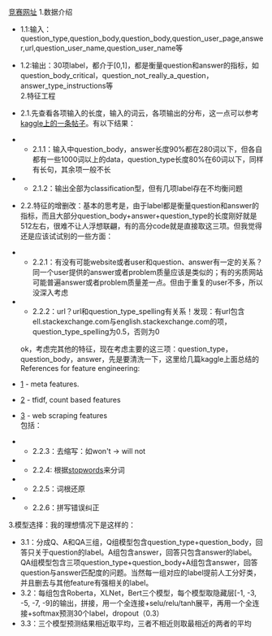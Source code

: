 [竞赛网址](https://www.kaggle.com/competitions/google-quest-challenge/overview)
1.数据介绍  
 *  1.1:输入：question_type,question_body,question_body,question_user_page,answer,url,question_user_name,question_user_name等  
 *  1.2:输出：30项label，都介于[0,1]，都是衡量question和answer的指标，如question_body_critical，question_not_really_a_question，answer_type_instructions等  
2.特征工程  
 *  2.1.先查看各项输入的长度，输入的词云，各项输出的分布，这一点可以参考[kaggle上的一条帖子](https://www.kaggle.com/code/manikanthgoud/google-quest-challenge-data-preprocessing-fe)。有以下结果：  
  
  * *   2.1.1：输入中question_body，answer长度90%都在280词以下，但各自都有一些1000词以上的data，question_type长度80%在60词以下，同样有长句，其余项一般不长  
  * *   2.1.2：输出全部为classification型，但有几项label存在不均衡问题  
    
 *  2.2.特征的增删改：基本的思考是，由于label都是衡量question和answer的指标，而且大部分question_body+answer+question_type的长度刚好就是512左右，很难不让人浮想联翩，有的高分code就是直接取这三项。但我觉得还是应该试试别的一些方面：  
  
  * *   2.2.1：有没有可能website或者user和question、answer有一定的关系？同一个user提供的answer或者problem质量应该是类似的；有的劣质网站可能普遍answer或者problem质量差一点。但由于重复的user不多，所以没深入考虑  
  * *   2.2.2：url？url和question_type_spelling有关系！发现：有url包含ell.stackexchange.com与english.stackexchange.com的项，question_type_spelling为0.5，否则为0  
    
    ok，考虑完其他的特征，现在考虑主要的这三项：question_type，question_body，answer，先是要清洗一下，这里给几篇kaggle上面总结的References for feature engineering:  
  *   [1](https://www.kaggle.com/c/google-quest-challenge/discussion/130041) - meta features.  
  *   [2](https://www.kaggle.com/codename007/start-from-here-quest-complete-eda-fe?scriptVersionId=25618132&cellId=65) - tfidf, count based features  
  *   [3](https://towardsdatascience.com/hands-on-transformers-kaggle-google-quest-q-a-labeling-affd3dad7bcb) - web scraping features  
    包括：  
  * *   2.2.3：去缩写：如won't -> will not  
  * *   2.2.4: 根据[stopwords](https://gist.github.com/sebleier/554280)来分词  
  * *   2.2.5：词根还原  
  * *   2.2.6：拼写错误纠正  

3.模型选择：我的理想情况下是这样的：  
*   3.1：分成Q、A和QA三组，Q组模型包含question_type+question_body，回答只关于question的label。A组包含answer，回答只包含answer的label。QA组模型包含三项question_type+question_body+A组包含answer，回答question与answer匹配度的问题。当然每一组对应的label提前人工分好类，并且删去与其他feature有强相关的label。  
*   3.2：每组包含Roberta，XLNet，Bert三个模型，每个模型取隐藏层[-1, -3, -5, -7, -9]的输出，拼接，用一个全连接+selu/relu/tanh展平，再用一个全连接+softmax预测30个label，dropout（0.3）  
*   3.3：三个模型预测结果相近取平均，三者不相近则取最相近的两者的平均  
  
  
